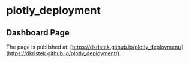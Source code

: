 # plotly_deployment
## Dashboard Page
The page is published at: [https://dkristek.github.io/plotly_deployment/](https://dkristek.github.io/plotly_deployment/).